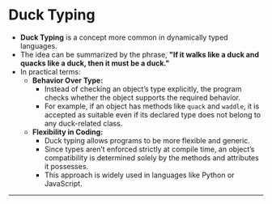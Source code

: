 # Duck Typing

- **Duck Typing** is a concept more common in dynamically typed languages. 
- The idea can be summarized by the phrase, **"If it walks like a duck and quacks like a duck, then it must be a duck."** 
- In practical terms:
  - **Behavior Over Type:**
    - Instead of checking an object’s type explicitly, the program checks whether the object supports the required behavior. 
    - For example, if an object has methods like `quack` and `waddle`, it is accepted as suitable even if its declared type does not belong to any duck-related class.
  - **Flexibility in Coding:**
    - Duck typing allows programs to be more flexible and generic. 
    - Since types aren’t enforced strictly at compile time, an object’s compatibility is determined solely by the methods and attributes it possesses. 
    - This approach is widely used in languages like Python or JavaScript.

---



